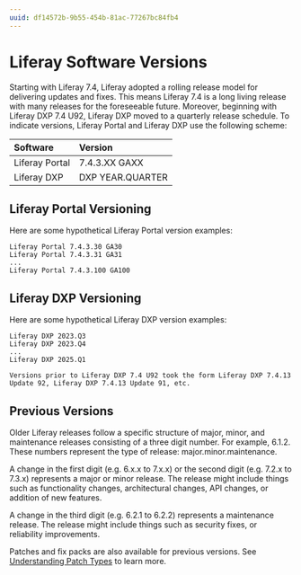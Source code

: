 ```yaml
---
uuid: df14572b-9b55-454b-81ac-77267bc84fb4
---
```

# Liferay Software Versions

Starting with Liferay 7.4, Liferay adopted a rolling release model for delivering updates and fixes. This means Liferay 7.4 is a long living release with many releases for the foreseeable future. Moreover, beginning with Liferay DXP 7.4 U92, Liferay DXP moved to a quarterly release schedule. To indicate versions, Liferay Portal and Liferay DXP use the following scheme:

| Software | Version |
| :--- | :--- |
| Liferay Portal | 7.4.3.XX GAXX |
| Liferay DXP | DXP YEAR.QUARTER |

## Liferay Portal Versioning

Here are some hypothetical Liferay Portal version examples:

```
Liferay Portal 7.4.3.30 GA30
Liferay Portal 7.4.3.31 GA31
...
Liferay Portal 7.4.3.100 GA100
```

## Liferay DXP Versioning

Here are some hypothetical Liferay DXP version examples:

```
Liferay DXP 2023.Q3
Liferay DXP 2023.Q4
...
Liferay DXP 2025.Q1
```

```{note}
Versions prior to Liferay DXP 7.4 U92 took the form Liferay DXP 7.4.13 Update 92, Liferay DXP 7.4.13 Update 91, etc.
```

## Previous Versions

Older Liferay releases follow a specific structure of major, minor, and maintenance releases consisting of a three digit number. For example, 6.1.2. These numbers represent the type of release: major.minor.maintenance.

A change in the first digit (e.g. 6.x.x to 7.x.x) or the second digit (e.g. 7.2.x to 7.3.x) represents a major or minor release. The release might include things such as functionality changes, architectural changes, API changes, or addition of new features.

A change in the third digit (e.g. 6.2.1 to 6.2.2) represents a maintenance release. The release might include things such as security fixes, or reliability improvements.

Patches and fix packs are also available for previous versions. See [Understanding Patch Types](../maintaining-a-liferay-installation/patching-dxp-7-3-and-earlier/understanding-patch-types-for-dxp-7-3-and-earlier.md) to learn more.
